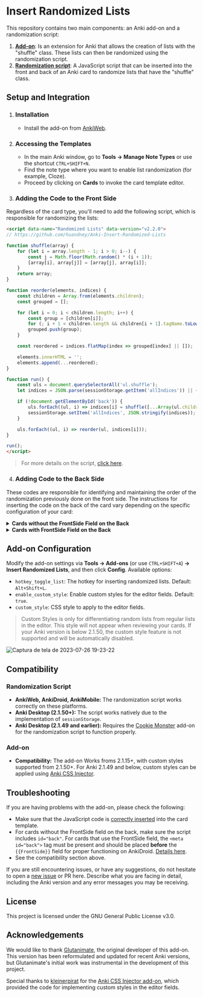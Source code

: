 # Insert Randomized Lists

This repository contains two main components: an Anki add-on and a randomization script:

1. **[Add-on](https://github.com/huandney/Anki-Insert-Randomized-Lists/tree/main/src/addon)**: Is an extension for Anki that allows the creation of lists with the "shuffle" class. These lists can then be randomized using the randomization script.
2. **[Randomization script](https://github.com/huandney/Anki-Insert-Randomized-Lists/tree/main/src/card)**: A JavaScript script that can be inserted into the front and back of an Anki card to randomize lists that have the "shuffle" class.

## Setup and Integration

1. ### Installation
    - Install the add-on from [AnkiWeb](https://ankiweb.net/shared/info/1610249201).

2. ### Accessing the Templates
    
    - In the main Anki window, go to **Tools → Manage Note Types** or use the shortcut `CTRL+SHIFT+N`.
    - Find the note type where you want to enable list randomization (for example, Cloze).
    - Proceed by clicking on **Cards** to invoke the card template editor.

3. ### Adding the Code to the Front Side
Regardless of the card type, you'll need to add the following script, which is responsible for randomizing the lists:
```html
<script data-name="Randomized Lists" data-version="v2.2.0">
// https://github.com/huandney/Anki-Insert-Randomized-Lists

function shuffle(array) {
    for (let i = array.length - 1; i > 0; i--) {
        const j = Math.floor(Math.random() * (i + 1));
        [array[i], array[j]] = [array[j], array[i]];
    }
    return array;
}

function reorder(elements, indices) {
    const children = Array.from(elements.children);
    const grouped = [];

    for (let i = 0; i < children.length; i++) {
        const group = [children[i]];
        for (; i + 1 < children.length && children[i + 1].tagName.toLowerCase() === 'ul'; group.push(children[++i]));
        grouped.push(group);
    }

    const reordered = indices.flatMap(index => grouped[index] || []);

    elements.innerHTML = '';
    elements.append(...reordered);
}

function run() {
    const uls = document.querySelectorAll('ul.shuffle');
    let indices = JSON.parse(sessionStorage.getItem('allIndices')) || {};

    if (!document.getElementById('back')) {
        uls.forEach((ul, i) => indices[i] = shuffle([...Array(ul.children.length).keys()]));
        sessionStorage.setItem('allIndices', JSON.stringify(indices));
    }

    uls.forEach((ul, i) => reorder(ul, indices[i]));
}

run();
</script>
```
> For more details on the script, [click here](https://github.com/huandney/Anki-Insert-Randomized-Lists/tree/main/src/card).

4. ### Adding Code to the Back Side
These codes are responsible for identifying and maintaining the order of the randomization previously done on the front side.
The instructions for inserting the code on the back of the card vary depending on the specific configuration of your card:

<details>
  <summary><strong>Cards without the FrontSide Field on the Back</strong></summary>
    
If your card does not have the `{{FrontSide}}` field, you should add the entire script with the addition of the `id="back"` to the metadata, as shown below:
  
```html
<script data-name="Randomized Lists" data-version="v2.3.0" id="back">
// https://github.com/huandney/Anki-Insert-Randomized-Lists

function shuffle(array) {
    for (let i = array.length - 1; i > 0; i--) {
        const j = Math.floor(Math.random() * (i + 1));
        [array[i], array[j]] = [array[j], array[i]];
    }
    return array;
}

function reorder(elements, indices) {
    const children = [...elements.children];
    const grouped = [];
    
    for (let i = 0; i < children.length; i++) {
        const group = [children[i]];
        for (; i + 1 < children.length && children[i + 1].tagName === 'UL'; group.push(children[++i]));
        grouped.push(group);
    }
    
    const fragment = document.createDocumentFragment();
    indices.forEach(index => grouped[index] && grouped[index].forEach(el => fragment.appendChild(el)));
    elements.replaceChildren(fragment);
}

function run() {
    const uls = document.querySelectorAll('ul.shuffle');
    if (!uls || !uls.length) return;
    
    let indices = JSON.parse(sessionStorage.getItem('allIndices')) || {};
    
    if (!document.getElementById('back')) {
        uls.forEach((ul, i) => indices[i] = shuffle([...Array(ul.children.length).keys()]));
        sessionStorage.setItem('allIndices', JSON.stringify(indices));
    }
    
    uls.forEach((ul, i) => reorder(ul, indices[i]));
}

document.addEventListener('DOMContentLoaded', run);
if (document.readyState !== 'loading') run();
</script>
```
</details>

<details>
  <summary><strong>Cards with FrontSide Field on the Back</strong></summary>
    
For cards that use the FrontSide field on the back, you don't need to add the entire script again. Simply insert the following metatag before the `{{FrontSide}}` field:
    
```html
<meta id="back">
```
> - This metatag ensures that the script correctly recognizes the back of the card and maintains the randomization order previously set on the front.
> - Placing this metatag before the `{{FrontSide}}` field is crucial for proper functioning on AnkiDroid.
</details>

## Add-on Configuration

Modify the add-on settings via **Tools → Add-ons** (or use `CTRL+SHIFT+A`) **→ Insert Randomized Lists**, and then click **Config**. Available options:

- `hotkey_toggle_list`: The hotkey for inserting randomized lists. Default: `Alt+Shift+L`.
- `enable_custom_style`: Enable custom styles for the editor fields. Default: `true`.
- `custom_style`: CSS style to apply to the editor fields.

> Custom Styles is only for differentiating random lists from regular lists in the editor. This style will not appear when reviewing your cards.
> If your Anki version is below 2.1.50, the custom style feature is not supported and will be automatically disabled.

![Captura de tela de 2023-07-26 19-23-22](https://github.com/huandney/Anki-Insert-Randomized-Lists/assets/19948348/1facd2a6-a565-4124-bc45-eaf105a2124a)

## Compatibility

### Randomization Script

- **AnkiWeb, AnkiDroid, AnkiMobile:** The randomization script works correctly on these platforms.
- **Anki Desktop (2.1.50+):** The script works natively due to the implementation of `sessionStorage`.
- **Anki Desktop (2.1.49 and earlier):** Requires the [Cookie Monster](https://ankiweb.net/shared/info/1501583548) add-on for the randomization script to function properly.

### Add-on

- **Compatibility:** The add-on Works froms 2.1.15+, with custom styles supported from 2.1.50+. For Anki 2.1.49 and below, custom styles can be applied using [Anki CSS Injector](https://ankiweb.net/shared/info/181103283).

## Troubleshooting

If you are having problems with the add-on, please check the following:

* Make sure that the JavaScript code is [correctly inserted](#adding-the-code-to-the-front-side) into the card template.
* For cards without the FrontSide field on the back, make sure the script includes `id="back"`. For cards that use the FrontSide field, the `<meta id="back">` tag must be present and should be placed **before** the `{{FrontSide}}` field for proper functioning on AnkiDroid. [Details here](#4-adding-code-to-the-back-side).
* See the compatibility section above.

If you are still encountering issues, or have any suggestions, do not hesitate to open a [new issue](https://github.com/huandney/Anki-Insert-Randomized-Lists/issues) or PR here. Describe what you are facing in detail, including the Anki version and any error messages you may be receiving.

## License

This project is licensed under the GNU General Public License v3.0.

## Acknowledgements

We would like to thank [Glutanimate](https://github.com/glutanimate/anki-addons-misc/tree/master/src/editor_random_list), the original developer of this add-on. This version has been reformulated and updated for recent Anki versions, but Glutanimate's initial work was instrumental in the development of this project.

Special thanks to [kleinerpirat](https://github.com/kleinerpirat) for the [Anki CSS Injector add-on](https://github.com/kleinerpirat/anki-css-injector), which provided the code for implementing custom styles in the editor fields.

